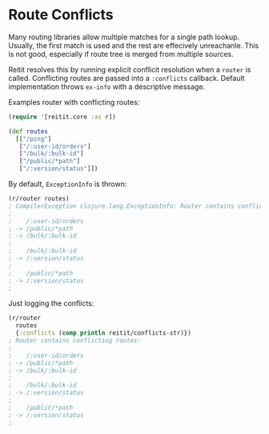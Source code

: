 # Route Conflicts

Many routing libraries allow multiple matches for a single path lookup. Usually, the first match is used and the rest are effecively unreachanle. This is not good, especially if route tree is merged from multiple sources.

Reitit resolves this by running explicit conflicit resolution when a `router` is called. Conflicting routes are passed into a `:conflicts` callback. Default implementation throws `ex-info` with a descriptive message.

Examples router with conflicting routes:

```clj
(require '[reitit.core :as r])

(def routes
  [["/ping"]
   ["/:user-id/orders"]
   ["/bulk/:bulk-id"]
   ["/public/*path"]
   ["/:version/status"]])
```

By default, `ExceptionInfo` is thrown:

```clj
(r/router routes)
; CompilerException clojure.lang.ExceptionInfo: Router contains conflicting routes:
;
;    /:user-id/orders
; -> /public/*path
; -> /bulk/:bulk-id
;
;    /bulk/:bulk-id
; -> /:version/status
;
;    /public/*path
; -> /:version/status
;
```

Just logging the conflicts:

```clj
(r/router
  routes
  {:conflicts (comp println reitit/conflicts-str)})
; Router contains conflicting routes:
;
;    /:user-id/orders
; -> /public/*path
; -> /bulk/:bulk-id
;
;    /bulk/:bulk-id
; -> /:version/status
;
;    /public/*path
; -> /:version/status
;
```
